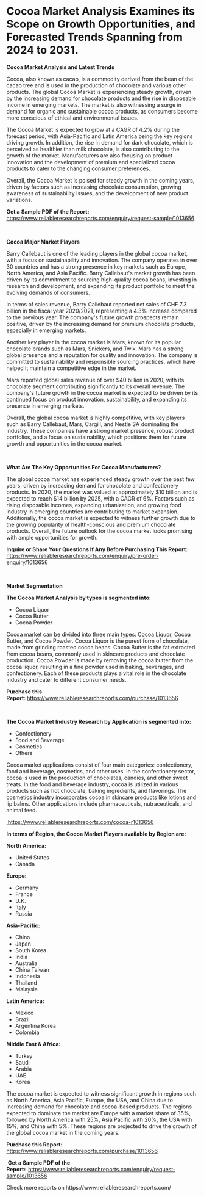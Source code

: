<p><h1>Cocoa Market Analysis Examines its Scope on Growth Opportunities, and Forecasted Trends Spanning from 2024 to 2031.</h1></p><p><strong>Cocoa Market Analysis and Latest Trends</strong></p>
<p><p>Cocoa, also known as cacao, is a commodity derived from the bean of the cacao tree and is used in the production of chocolate and various other products. The global Cocoa Market is experiencing steady growth, driven by the increasing demand for chocolate products and the rise in disposable income in emerging markets. The market is also witnessing a surge in demand for organic and sustainable cocoa products, as consumers become more conscious of ethical and environmental issues.</p><p>The Cocoa Market is expected to grow at a CAGR of 4.2% during the forecast period, with Asia-Pacific and Latin America being the key regions driving growth. In addition, the rise in demand for dark chocolate, which is perceived as healthier than milk chocolate, is also contributing to the growth of the market. Manufacturers are also focusing on product innovation and the development of premium and specialized cocoa products to cater to the changing consumer preferences.</p><p>Overall, the Cocoa Market is poised for steady growth in the coming years, driven by factors such as increasing chocolate consumption, growing awareness of sustainability issues, and the development of new product variations.</p></p>
<p><strong>Get a Sample PDF of the Report:&nbsp;</strong> <a href="https://www.reliableresearchreports.com/enquiry/request-sample/1013656">https://www.reliableresearchreports.com/enquiry/request-sample/1013656</a></p>
<p>&nbsp;</p>
<p><strong>Cocoa Major Market Players</strong></p>
<p><p>Barry Callebaut is one of the leading players in the global cocoa market, with a focus on sustainability and innovation. The company operates in over 30 countries and has a strong presence in key markets such as Europe, North America, and Asia Pacific. Barry Callebaut's market growth has been driven by its commitment to sourcing high-quality cocoa beans, investing in research and development, and expanding its product portfolio to meet the evolving demands of consumers.</p><p>In terms of sales revenue, Barry Callebaut reported net sales of CHF 7.3 billion in the fiscal year 2020/2021, representing a 4.3% increase compared to the previous year. The company's future growth prospects remain positive, driven by the increasing demand for premium chocolate products, especially in emerging markets.</p><p>Another key player in the cocoa market is Mars, known for its popular chocolate brands such as Mars, Snickers, and Twix. Mars has a strong global presence and a reputation for quality and innovation. The company is committed to sustainability and responsible sourcing practices, which have helped it maintain a competitive edge in the market.</p><p>Mars reported global sales revenue of over $40 billion in 2020, with its chocolate segment contributing significantly to its overall revenue. The company's future growth in the cocoa market is expected to be driven by its continued focus on product innovation, sustainability, and expanding its presence in emerging markets.</p><p>Overall, the global cocoa market is highly competitive, with key players such as Barry Callebaut, Mars, Cargill, and Nestle SA dominating the industry. These companies have a strong market presence, robust product portfolios, and a focus on sustainability, which positions them for future growth and opportunities in the cocoa market.</p></p>
<p>&nbsp;</p>
<p><strong>What Are The Key Opportunities For Cocoa Manufacturers?</strong></p>
<p><p>The global cocoa market has experienced steady growth over the past few years, driven by increasing demand for chocolate and confectionery products. In 2020, the market was valued at approximately $10 billion and is expected to reach $14 billion by 2025, with a CAGR of 6%. Factors such as rising disposable incomes, expanding urbanization, and growing food industry in emerging countries are contributing to market expansion. Additionally, the cocoa market is expected to witness further growth due to the growing popularity of health-conscious and premium chocolate products. Overall, the future outlook for the cocoa market looks promising with ample opportunities for growth.</p></p>
<p><strong>Inquire or Share Your Questions If Any Before Purchasing This Report:</strong> <a href="https://www.reliableresearchreports.com/enquiry/pre-order-enquiry/1013656">https://www.reliableresearchreports.com/enquiry/pre-order-enquiry/1013656</a></p>
<p>&nbsp;</p>
<p><strong>Market Segmentation</strong></p>
<p><strong>The Cocoa Market Analysis by types is segmented into:</strong></p>
<p><ul><li>Cocoa Liquor</li><li>Cocoa Butter</li><li>Cocoa Powder</li></ul></p>
<p><p>Cocoa market can be divided into three main types: Cocoa Liquor, Cocoa Butter, and Cocoa Powder. Cocoa Liquor is the purest form of chocolate, made from grinding roasted cocoa beans. Cocoa Butter is the fat extracted from cocoa beans, commonly used in skincare products and chocolate production. Cocoa Powder is made by removing the cocoa butter from the cocoa liquor, resulting in a fine powder used in baking, beverages, and confectionery. Each of these products plays a vital role in the chocolate industry and cater to different consumer needs.</p></p>
<p><strong>Purchase this Report:&nbsp;</strong><a href="https://www.reliableresearchreports.com/purchase/1013656">https://www.reliableresearchreports.com/purchase/1013656</a></p>
<p>&nbsp;</p>
<p><strong>The Cocoa Market Industry Research by Application is segmented into:</strong></p>
<p><ul><li>Confectionery</li><li>Food and Beverage</li><li>Cosmetics</li><li>Others</li></ul></p>
<p><p>Cocoa market applications consist of four main categories: confectionery, food and beverage, cosmetics, and other uses. In the confectionery sector, cocoa is used in the production of chocolates, candies, and other sweet treats. In the food and beverage industry, cocoa is utilized in various products such as hot chocolate, baking ingredients, and flavorings. The cosmetics industry incorporates cocoa in skincare products like lotions and lip balms. Other applications include pharmaceuticals, nutraceuticals, and animal feed.</p></p>
<p><a href="https://www.reliableresearchreports.com/cocoa-r1013656">&nbsp;https://www.reliableresearchreports.com/cocoa-r1013656</a></p>
<p><strong>In terms of Region, the Cocoa Market Players available by Region are:</strong></p>
<p>
    <p> <strong> North America: </strong>
        <ul>
            <li>United States</li>
            <li>Canada</li>
        </ul>
        </p> 
    <p> <strong> Europe: </strong>
        <ul>
            <li>Germany</li>
            <li>France</li>
            <li>U.K.</li>
            <li>Italy</li>
            <li>Russia</li>
        </ul>
        </p> 
    <p> <strong> Asia-Pacific: </strong>
        <ul>
            <li>China</li>
            <li>Japan</li>
            <li>South Korea</li>
            <li>India</li>
            <li>Australia</li>
            <li>China Taiwan</li>
            <li>Indonesia</li>
            <li>Thailand</li>
            <li>Malaysia</li>
        </ul>
        </p> 
    <p> <strong> Latin America: </strong>
        <ul>
            <li>Mexico</li>
            <li>Brazil</li>
            <li>Argentina Korea</li>
            <li>Colombia</li>
        </ul>
        </p> 
    <p> <strong> Middle East & Africa: </strong>
        <ul>
            <li>Turkey</li>
            <li>Saudi</li>
            <li>Arabia</li>
            <li>UAE</li>
            <li>Korea</li>
        </ul>
    </p>
    </p>
<p><p>The cocoa market is expected to witness significant growth in regions such as North America, Asia Pacific, Europe, the USA, and China due to increasing demand for chocolate and cocoa-based products. The regions expected to dominate the market are Europe with a market share of 35%, followed by North America with 25%, Asia Pacific with 20%, the USA with 15%, and China with 5%. These regions are projected to drive the growth of the global cocoa market in the coming years.</p></p>
<p><strong>Purchase this Report: </strong><a href="https://www.reliableresearchreports.com/purchase/1013656">https://www.reliableresearchreports.com/purchase/1013656</a></p>
<p>&nbsp;<strong>Get a Sample PDF of the Report:&nbsp;&nbsp;</strong><a href="https://www.reliableresearchreports.com/enquiry/request-sample/1013656">https://www.reliableresearchreports.com/enquiry/request-sample/1013656</a></p>
<p><strong></strong></p>
<p>Check more reports on https://www.reliableresearchreports.com/</p>